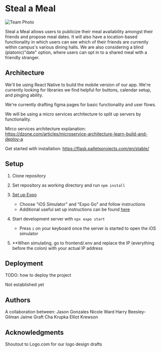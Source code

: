 # Steal a Meal

![Team Photo](https://camo.githubusercontent.com/e42ce4a9ed70483775a0732e7ab50648921a942d67946765c0297c08753d0ad6/68747470733a2f2f6861636b6d642e696f2f5f75706c6f6164732f726b5f4d674b497579652e6a7067)

Steal a Meal allows users to publicize their meal availability amongst their friends and propose meal dates. It will also have a location-based functionality in which users can see which of their friends are currently within campus's various dining halls. We are also considering a blind (platonic)"date" option, where users can opt in to a shared meal with a friendly stranger.

## Architecture

We'll be using React Native to build the mobile version of our app. We're currently looking for libraries we find helpful for buttons, calendar setup, and pinging ability.

We're currently drafting figma pages for basic functionality and user flows.

We will be using a micro services architecture to split up servers by functionality.

Mirco services architecture explanation: https://dzone.com/articles/microservice-architecture-learn-build-and-deploy-a

Get started with installation: https://flask.palletsprojects.com/en/stable/

## Setup

1. Clone repository
2. Set repository as working directory and run `npm install`
3. [Set up Expo](https://docs.expo.dev/get-started/set-up-your-environment/)
   - Choose "iOS Simulator" and "Expo Go" and follow instructions
   - Additional useful set up instructions can be found [here](https://reactnative.dev/docs/set-up-your-environment)
4. Start development server with `npx expo start`
   - Press `i` on your keyboard once the server is started to open the iOS simulator

5. **When simulating, go to frontend/.env and replace the IP (everything before the colon) with your actual IP address

## Deployment

TODO: how to deploy the project

Not established yet

## Authors

A collaboration between:
Jason Gonzales
Nicole Ward
Harry Beesley-Gilman
Jaime Graft
Cha Krupka
Elliot Krewson

## Acknowledgments

Shoutout to Logo.com for our logo design drafts
